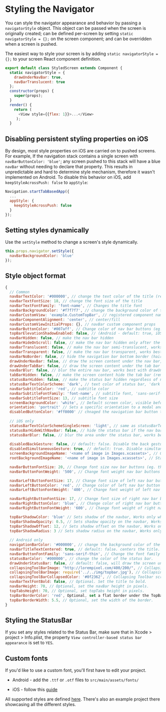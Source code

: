 # Styling the Navigator

You can style the navigator appearance and behavior by passing a `navigatorStyle` object. This object can be passed when the screen is originally created; can be defined per-screen by setting `static navigatorStyle = {};` on the screen component; and can be overridden when a screen is pushed.

The easiest way to style your screen is by adding `static navigatorStyle = {};` to your screen React component definition.

```js
export default class StyledScreen extends Component {
  static navigatorStyle = {
    drawUnderNavBar: true,
    navBarTranslucent: true
  };
  constructor(props) {
    super(props);
  }
  render() {
    return (
      <View style={{flex: 1}}>...</View>
     );
  }
```

## Disabling persistent styling properties on iOS
By design, most style properties on iOS are carried on to pushed screens. For example, If the navigation stack contains a single screen with `navBarButtonColor: 'blue'`; any screen pushed to this stack will have a blue `navBar` without needing to declare that property. This results in unpredictable and hard to determine style mechanism, therefore it wasn't implemented on Android.
To disable this behavior on iOS, add `keepStyleAcrossPush: false` to `appStyle`:

```js
Navigation.startTabBasedApp({
  ...
  appStyle: {
    keepStyleAcrossPush: false
  }
});
```

## Setting styles dynamically
Use the `setStyle` method to change a screen's style dynamically.

```js
this.props.navigator.setStyle({
  navBarBackgroundColor: 'blue'
});
```

## Style object format

```js
{
  // Common
  navBarTextColor: '#000000', // change the text color of the title (remembered across pushes)
  navBarTextFontSize: 18, // change the font size of the title
  navBarTextFontFamily: 'font-name', // Changes the title font
  navBarBackgroundColor: '#f7f7f7', // change the background color of the nav bar (remembered across pushes)
  navBarCustomView: 'example.CustomTopBar', // registered component name
  navBarComponentAlignment: 'center', // center/fill
  navBarCustomViewInitialProps: {}, // navBar custom component props
  navBarButtonColor: '#007aff', // Change color of nav bar buttons (eg. the back button) (remembered across pushes)
  topBarElevationShadowEnabled: false, // (Android - default: true, iOS - default: false). Disables TopBar elevation shadow on Lolipop and above
  navBarHidden: false, // make the nav bar hidden
  navBarHideOnScroll: false, // make the nav bar hidden only after the user starts to scroll
  navBarTranslucent: false, // make the nav bar semi-translucent, works best with drawUnderNavBar:true
  navBarTransparent: false, // make the nav bar transparent, works best with drawUnderNavBar:true,
  navBarNoBorder: false, // hide the navigation bar bottom border (hair line). Default false
  drawUnderNavBar: false, // draw the screen content under the nav bar, works best with navBarTranslucent:true
  drawUnderTabBar: false, // draw the screen content under the tab bar (the tab bar is always translucent)
  navBarBlur: false, // blur the entire nav bar, works best with drawUnderNavBar:true
  tabBarHidden: false, // make the screen content hide the tab bar (remembered across pushes)
  statusBarHidden: false, // make the status bar hidden regardless of nav bar state
  statusBarTextColorScheme: 'dark', // text color of status bar, 'dark' / 'light' (remembered across pushes)
  navBarSubtitleColor: 'red', // subtitle color
  navBarSubtitleFontFamily: 'font-name', // subtitle font, 'sans-serif-thin' for example
  navBarSubtitleFontSize: 13, // subtitle font size
  screenBackgroundColor: 'white', // Default screen color, visible before the actual react view is rendered
  orientation: 'portrait' // Sets a specific orientation to a modal and all screens pushed to it. Default: 'auto'. Supported values: 'auto', 'landscape', 'portrait'
  disabledButtonColor: '#ff0000' // chnaged the navigation bar button text color when disabled.
  
  // iOS only
  statusBarTextColorSchemeSingleScreen: 'light', // same as statusBarTextColorScheme but does NOT remember across pushes
  statusBarHideWithNavBar: false, // hide the status bar if the nav bar is also hidden, useful for navBarHidden:true
  statusBarBlur: false, // blur the area under the status bar, works best with navBarHidden:true
  
  disabledBackGesture: false, // default: false. Disable the back gesture (swipe gesture) in order to pop the top screen. 
  disabledSimultaneousGesture: true, // default: true. Disable simultaneous gesture recognition.
  screenBackgroundImageName: '<name of image in Images.xcassets>', // Optional. default screen background image.
  rootBackgroundImageName: '<name of image in Images.xcassets>', // Static while you transition between screens. Works best with screenBackgroundColor: 'transparent'

  navBarButtonFontSize: 20, // Change font size nav bar buttons (eg. the back button) (remembered across pushes)
  navBarButtonFontWeight: '500', // Change font weight nav bar buttons (eg. the back button) (remembered across pushes)

  navBarLeftButtonFontSize: 17, // Change font size of left nav bar button
  navBarLeftButtonColor: 'red', // Change color of left nav bar button
  navBarLeftButtonFontWeight: '400', // Change font weight of left nav bar button

  navBarRightButtonFontSize: 17, // Change font size of right nav bar button
  navBarRightButtonColor: 'blue', // Change color of right nav bar button
  navBarRightButtonFontWeight: '600', // Change font weight of right nav bar button

  topBarShadowColor: 'blue' // Sets shadow of the navbar, Works only when topBarElevationShadowEnabled: true
  topBarShadowOpacity: 0.5, // Sets shadow opacity on the navbar, Works only when topBarElevationShadowEnabled: true
  topBarShadowOffset: 12, // Sets shadow offset on the navbar, Works only when topBarElevationShadowEnabled: true
  topBarShadowRadius: 3 // Sets shadow radius on the navbar, Works only when topBarElevationShadowEnabled: true
  
  // Android only
  navigationBarColor: '#000000', // change the background color of the bottom native navigation bar.
  navBarTitleTextCentered: true, // default: false. centers the title.
  navBarButtonFontFamily: 'sans-serif-thin', // Change the font family of textual buttons
  statusBarColor: '#000000', // change the color of the status bar.
  drawUnderStatusBar: false, // default: false, will draw the screen underneath the statusbar. Useful togheter with statusBarColor: transparent
  collapsingToolBarImage: "http://lorempixel.com/400/200/", // Collapsing Toolbar image.
  collapsingToolBarImage: require('../../img/topbar.jpg'), // Collapsing Toolbar image. Either use a url or require a local image.
  collapsingToolBarCollapsedColor: '#0f2362', // Collapsing Toolbar scrim color.
  navBarTextFontBold: false, // Optional. Set the title to bold.
  navBarHeight: 70, // Optional, set the navBar height in pixels.
  topTabsHeight: 70, // Optional, set topTabs height in pixels.
  topBarBorderColor: 'red', Optional, set a flat border under the TopBar.
  topBarBorderWidth: 5.5, // Optional, set the width of the border.
}
```

## Styling the StatusBar
If you set any styles related to the Status Bar, make sure that in Xcode > project > Info.plist, the property `View controller-based status bar appearance` is set to `YES`.

## Custom fonts
If you'd like to use a custom font, you'll first have to edit your project.

* Android - add the `.ttf` or `.otf` files to `src/main/assets/fonts/`

* iOS - follow this [guide](https://medium.com/@dabit3/adding-custom-fonts-to-react-native-b266b41bff7f)

All supported styles are defined [here](https://github.com/wix/react-native-controllers#styling-navigation). There's also an example project there showcasing all the different styles.
